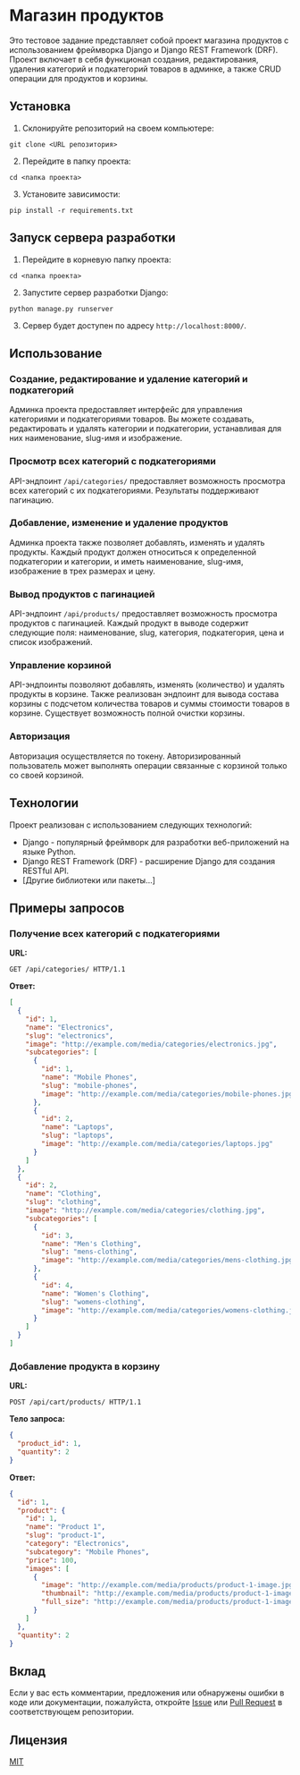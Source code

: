 # Магазин продуктов

Это тестовое задание представляет собой проект магазина продуктов с использованием фреймворка Django и Django REST Framework (DRF). Проект включает в себя функционал создания, редактирования, удаления категорий и подкатегорий товаров в админке, а также CRUD операции для продуктов и корзины.


## Установка

1. Склонируйте репозиторий на своем компьютере:

```shell
git clone <URL репозитория>
```

2. Перейдите в папку проекта:

```shell
cd <папка проекта>
```

3. Установите зависимости:

```shell
pip install -r requirements.txt
```

## Запуск сервера разработки

1. Перейдите в корневую папку проекта:

```shell
cd <папка проекта>
```

2. Запустите сервер разработки Django:

```shell
python manage.py runserver
```

3. Сервер будет доступен по адресу `http://localhost:8000/`.

## Использование

### Создание, редактирование и удаление категорий и подкатегорий

Админка проекта предоставляет интерфейс для управления категориями и подкатегориями товаров. Вы можете создавать, редактировать и удалять категории и подкатегории, устанавливая для них наименование, slug-имя и изображение.

### Просмотр всех категорий с подкатегориями

API-эндпоинт `/api/categories/` предоставляет возможность просмотра всех категорий с их подкатегориями. Результаты поддерживают пагинацию.

### Добавление, изменение и удаление продуктов

Админка проекта также позволяет добавлять, изменять и удалять продукты. Каждый продукт должен относиться к определенной подкатегории и категории, и иметь наименование, slug-имя, изображение в трех размерах и цену.

### Вывод продуктов с пагинацией

API-эндпоинт `/api/products/` предоставляет возможность просмотра продуктов с пагинацией. Каждый продукт в выводе содержит следующие поля: наименование, slug, категория, подкатегория, цена и список изображений.

### Управление корзиной

API-эндпоинты позволяют добавлять, изменять (количество) и удалять продукты в корзине. Также реализован эндпоинт для вывода состава корзины с подсчетом количества товаров и суммы стоимости товаров в корзине. Существует возможность полной очистки корзины.

### Авторизация

Авторизация осуществляется по токену. Авторизированный пользователь может выполнять операции связанные с корзиной только со своей корзиной.

## Технологии

Проект реализован с использованием следующих технологий:

- Django - популярный фреймворк для разработки веб-приложений на языке Python.
- Django REST Framework (DRF) - расширение Django для создания RESTful API.
- [Другие библиотеки или пакеты...]

## Примеры запросов

### Получение всех категорий с подкатегориями

**URL:**

```
GET /api/categories/ HTTP/1.1
```

**Ответ:**

```json
[
  {
    "id": 1,
    "name": "Electronics",
    "slug": "electronics",
    "image": "http://example.com/media/categories/electronics.jpg",
    "subcategories": [
      {
        "id": 1,
        "name": "Mobile Phones",
        "slug": "mobile-phones",
        "image": "http://example.com/media/categories/mobile-phones.jpg"
      },
      {
        "id": 2,
        "name": "Laptops",
        "slug": "laptops",
        "image": "http://example.com/media/categories/laptops.jpg"
      }
    ]
  },
  {
    "id": 2,
    "name": "Clothing",
    "slug": "clothing",
    "image": "http://example.com/media/categories/clothing.jpg",
    "subcategories": [
      {
        "id": 3,
        "name": "Men's Clothing",
        "slug": "mens-clothing",
        "image": "http://example.com/media/categories/mens-clothing.jpg"
      },
      {
        "id": 4,
        "name": "Women's Clothing",
        "slug": "womens-clothing",
        "image": "http://example.com/media/categories/womens-clothing.jpg"
      }
    ]
  }
]
```

### Добавление продукта в корзину

**URL:**

```
POST /api/cart/products/ HTTP/1.1
```

**Тело запроса:**

```json
{
  "product_id": 1,
  "quantity": 2
}
```

**Ответ:**

```json
{
  "id": 1,
  "product": {
    "id": 1,
    "name": "Product 1",
    "slug": "product-1",
    "category": "Electronics",
    "subcategory": "Mobile Phones",
    "price": 100,
    "images": [
      {
        "image": "http://example.com/media/products/product-1-image.jpg",
        "thumbnail": "http://example.com/media/products/product-1-image-thumbnail.jpg",
        "full_size": "http://example.com/media/products/product-1-image-full.jpg"
      }
    ]
  },
  "quantity": 2
}
```

## Вклад

Если у вас есть комментарии, предложения или обнаружены ошибки в коде или документации, пожалуйста, откройте [Issue](<ссылка на репозиторий/issue>) или [Pull Request](<ссылка на репозиторий/pulls>) в соответствующем репозитории.

## Лицензия

[MIT](LICENSE)